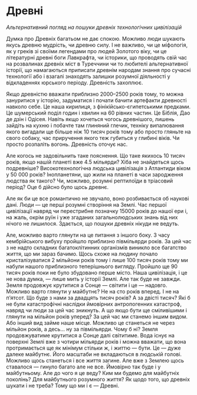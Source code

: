 # Древні

_Альтернативний погляд на пошуки древніх технологічних цивілізацій_

Думка про Древніх багатьом не дає спокою.
Можливо люди шукають якусь древню мудрість, чи древню силу.
І не важливо, чи це міфологія, як у греків зі своїми легендами про людей Золотого віку, 
чи це літературні древні боги Лавкрафта, чи історики, що проводять свій час 
на розвалинах древніх міст в Туреччини чи то любителі альтернативної історії, 
що намагаються приписати древнім народам знання про сучасні технології 
або і взагалі знаходять залишки розумної діяльності у відкладеннях юрського періоду.
Древність захоплює.

Якщо древністю вважати приблизно 2000–2500 років тому, то можна зануритися у історію, 
задуматися і почати бачити артефакти древності навколо себе.
Це наша кирилиця, з фінікійсько-єгипетськими предками.
Це шумерський поділ годин і хвилин на 60 рівних частин.
Це Біблія, Дао де дзін і Одісея.
Навіть якщо хочеться чогось древнішого, лишень зайдіть на кухню і побачте там глиняний глечик, 
техніку випалювання якого вигадали ще більше ніж 10 тисяч років тому 
або просто гляньте на свого собаку, час приручення якого теж губиться у глибині віків.
Чи просто розпаліть вогонь.
Древність оточує нас.

Але когось не задовільнить таке пояснення.
Що таке якихось 10 тисяч років, якщо нашій планеті вже 4.5 мільярди?
Хіба не знайдеться щось подревніше?
Високотехнологічна людська цивілізація з Атлантиди віком у 50 000 років?
Інопланетяни, що жили на планеті в часи зародження людства як такого?
Чи, можливо, розумні рептилоїди в тріасовий період?
Оце б дійсно було щось древнє.

Але як би це все романтично не звучало, воно розбивається об наукові дані.
Люди — це перші розумні створіння на Землі.
Час першої цивілізації навряд чи перестрибне позначку 15000 років до нашої ери і, на жаль, 
окрім руїн і уже згаданих загальнолюдських знань від них нічого не лишилося.
Здається, що пошуки древніх нікуди не ведуть.

Але, можливо варто глянути на це питання з іншого боку.
З часу кембрійського вибуху пройшло приблизно півмільярди років.
За цей час з не надто складних багатоклітинних організмів виникло все багатство життя, 
що ми зараз бачимо.
Щось схоже на людину почало кристалізуватися 2 мільйони років тому і лише 100 тисяч років тому 
ми набули нашого приблизного теперішнього вигляду.
Пройшло ще 90 тисяч років поки не було збудовано перше місто.
Наша цивілізація, і це не нова думка, — лише мить у історії Землі.
Але так буде не завжди.
Земля продовжує крутитися а Сонце — світити і це — надовго.
Можливо варто глянути у майбутнє?
Не на сто років вперед.
І не на п’ятсот.
Що буде з нами за двадцять тисяч років?
А за двісті тисяч?
Які б не були катастрофічні наслідки ймовірних антропогенних катастроф, 
навряд чи люди за цей час зникнуть.
А що якщо бути ще сміливішими і глянути на мільйон років уперед?
За цей час ми станемо іншим видом.
Або інший вид займе наше місце.
Можливо це станеться не через мільйон років, а десь… ну за півмільярди.
Чому б ні?
Земля продовжуватиме крутитися а Сонце далі світитиме.
Вода існує на поверхні Землі вже з чотири мільярди років і можна вважати, 
що вона протримається ще як мінімум стільки ж, і життю — бути.
Це — дуже далеке майбутнє.
Його масштаби не вкладаються в людській голові.
Можливо щось станеться і все життя загине.
Але вже з Землею щось ставалося — гинуло багато але не все.
Ймовірно так буде і у майбутньому.
Але до чого я це веду?
Ким ми будемо для майбутніх поколінь?
Для майбутнього розумного життя?
Як щодо того, що древніх шукати і не треба?
Тому що ми і є — Древні.


